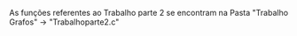 As funções referentes ao Trabalho parte 2 se encontram na Pasta "Trabalho Grafos" -> "Trabalhoparte2.c"
